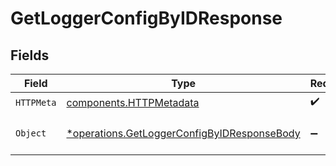 # GetLoggerConfigByIDResponse


## Fields

| Field                                                                                                     | Type                                                                                                      | Required                                                                                                  | Description                                                                                               |
| --------------------------------------------------------------------------------------------------------- | --------------------------------------------------------------------------------------------------------- | --------------------------------------------------------------------------------------------------------- | --------------------------------------------------------------------------------------------------------- |
| `HTTPMeta`                                                                                                | [components.HTTPMetadata](../../models/components/httpmetadata.md)                                        | :heavy_check_mark:                                                                                        | N/A                                                                                                       |
| `Object`                                                                                                  | [*operations.GetLoggerConfigByIDResponseBody](../../models/operations/getloggerconfigbyidresponsebody.md) | :heavy_minus_sign:                                                                                        | a list of LoggerConfig objects                                                                            |